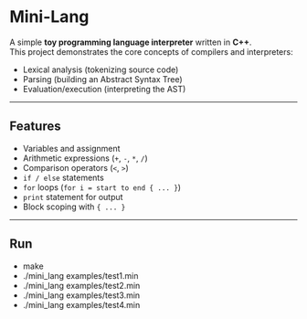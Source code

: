 # Mini-Lang

A simple **toy programming language interpreter** written in **C++**.  
This project demonstrates the core concepts of compilers and interpreters:
- Lexical analysis (tokenizing source code)
- Parsing (building an Abstract Syntax Tree)
- Evaluation/execution (interpreting the AST)

---

## Features
- Variables and assignment
- Arithmetic expressions (`+`, `-`, `*`, `/`)
- Comparison operators (`<`, `>`)
- `if / else` statements
- `for` loops (`for i = start to end { ... }`)
- `print` statement for output
- Block scoping with `{ ... }`

---

## Run

- make
- ./mini_lang examples/test1.min
- ./mini_lang examples/test2.min
- ./mini_lang examples/test3.min
- ./mini_lang examples/test4.min
